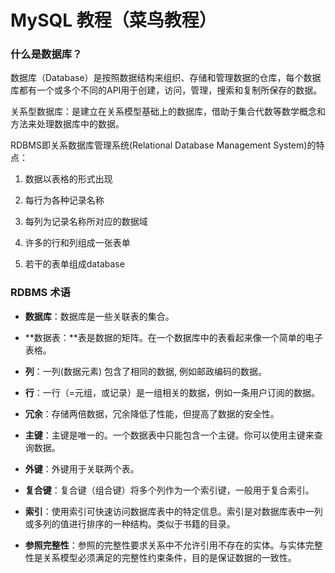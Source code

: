 # MySQL 教程（菜鸟教程）

### 什么是数据库？

数据库（Database）是按照数据结构来组织、存储和管理数据的仓库，每个数据库都有一个或多个不同的API用于创建，访问，管理，搜索和复制所保存的数据。

关系型数据库：是建立在关系模型基础上的数据库，借助于集合代数等数学概念和方法来处理数据库中的数据。

RDBMS即关系数据库管理系统\(Relational Database Management System\)的特点：

1. 数据以表格的形式出现

2. 每行为各种记录名称

3. 每列为记录名称所对应的数据域

4. 许多的行和列组成一张表单

5. 若干的表单组成database

### RDBMS 术语

* **数据库**：数据库是一些关联表的集合。
* **数据表：**表是数据的矩阵。在一个数据库中的表看起来像一个简单的电子表格。

* **列**：一列\(数据元素\) 包含了相同的数据, 例如邮政编码的数据。

* **行**：一行（=元组，或记录）是一组相关的数据，例如一条用户订阅的数据。

* **冗余**：存储两倍数据，冗余降低了性能，但提高了数据的安全性。

* **主键**：主键是唯一的。一个数据表中只能包含一个主键。你可以使用主键来查询数据。

* **外键**：外键用于关联两个表。

* **复合键**：复合键（组合键）将多个列作为一个索引键，一般用于复合索引。

* **索引**：使用索引可快速访问数据库表中的特定信息。索引是对数据库表中一列或多列的值进行排序的一种结构。类似于书籍的目录。

* **参照完整性**：参照的完整性要求关系中不允许引用不存在的实体。与实体完整性是关系模型必须满足的完整性约束条件，目的是保证数据的一致性。



